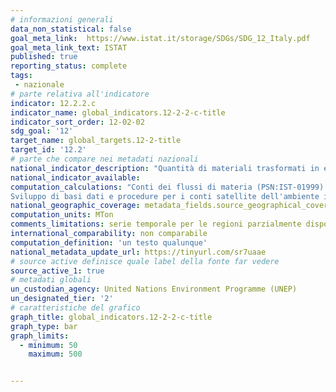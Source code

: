 ```yaml
---
# informazioni generali
data_non_statistical: false
goal_meta_link:  https://www.istat.it/storage/SDGs/SDG_12_Italy.pdf
goal_meta_link_text: ISTAT
published: true
reporting_status: complete
tags:
 - nazionale
# parte relativa all'indicatore
indicator: 12.2.2.c
indicator_name: global_indicators.12-2-2-c-title
indicator_sort_order: 12-02-02
sdg_goal: '12'
target_name: global_targets.12-2-title
target_id: '12.2'
# parte che compare nei metadati nazionali
national_indicator_description: "Quantità di materiali trasformati in emissioni, rifiuti o nuovi stock (in milioni di tonnellate)."
national_indicator_available:
computation_calculations: "Conti dei flussi di materia (PSN:IST-01999)
Sviluppo di basi dati e procedure per i conti satellite dell'ambiente in termini fisici a livello regionale (PSN:IST-02716)"
national_geographic_coverage: metadata_fields.source_geographical_coverage_1
computation_units: MTon
comments_limitations: serie temporale per le regioni parzialmente disponibile
international_comparability: non comparabile
computation_definition: 'un testo qualunque'
national_metadata_update_url: https://tinyurl.com/sr7uaae
# source active definisce quale label della fonte far vedere
source_active_1: true
# metadati globali
un_custodian_agency: United Nations Environment Programme (UNEP)
un_designated_tier: '2'
# caratteristiche del grafico
graph_title: global_indicators.12-2-2-c-title
graph_type: bar
graph_limits:
  - minimum: 50
    maximum: 500


---
```

